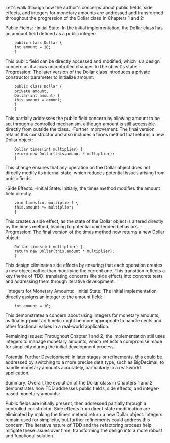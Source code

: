 Let's walk through how the author's concerns about public fields, side effects, and integers for monetary amounts 
are addressed and transformed throughout the progression of the Dollar class in Chapters 1 and 2:

Public Fields:
    -Initial State: In the initial implementation, the Dollar class has an amount field 
defined as a public integer:

        public class Dollar {
        int amount = 10;
        }

This public field can be directly accessed and modified, which is a design concern 
as it allows uncontrolled changes to the object's state.
    -Progression: The later version of the Dollar class introduces a private constructor parameter 
to initialize amount:

        public class Dollar {
        private amount;
        Dollar(int amount) {
        this.amount = amount;
        }
        }

This partially addresses the public field concern by allowing amount to be set through a controlled mechanism, 
although amount is still accessible directly from outside the class.
    -Further Improvement: The final version retains this constructor and also includes a times method that returns a new Dollar object:

        Dollar times(int multiplier) {
        return new Dollar(this.amount * multiplier);
        }


This change ensures that any operation on the Dollar object does not directly modify its internal state, 
which reduces potential issues arising from public fields.
    
-Side Effects:
    -Initial State: Initially, the times method modifies the amount field directly

        void times(int multiplier) {
        this.amount *= multiplier;
        }


This creates a side effect, 
as the state of the Dollar object is altered directly by the times method, leading to potential unintended behaviors.
    -Progression: The final version of the times method now returns a new Dollar object:

        Dollar times(int multiplier) {
        return new Dollar(this.amount * multiplier);
        }


This design eliminates side effects by ensuring that each operation creates a new object 
rather than modifying the current one. 
This transition reflects a key theme of TDD: translating concerns like side effects 
into concrete tests and addressing them through iterative development.

-Integers for Monetary Amounts:
    -Initial State: The initial implementation directly assigns an integer to the amount field:

        int amount = 10;

This demonstrates a concern about using integers for monetary amounts, 
as floating-point arithmetic might be more appropriate to handle cents and other fractional values in a real-world application.

Remaining Issues: 
Throughout Chapter 1 and 2, the implementation still uses integers to manage monetary amounts, 
which reflects a compromise made for simplicity during the initial development process.

Potential Further Development: 
In later stages or refinements, this could be addressed by switching to a more precise data type, such as BigDecimal, 
to handle monetary amounts accurately, particularly in a real-world application.

Summary:
Overall, the evolution of the Dollar class in Chapters 1 and 2 demonstrates 
how TDD addresses public fields, side effects, and integer-based monetary amounts:

Public fields are initially present, then addressed partially through a controlled constructor.
Side effects from direct state modification are eliminated by making the times method return a new Dollar object.
Integers remain used for simplicity, but further refinements could address this concern.
The iterative nature of TDD and the refactoring process help mitigate these issues over time, 
transforming the design into a more robust and functional solution.
